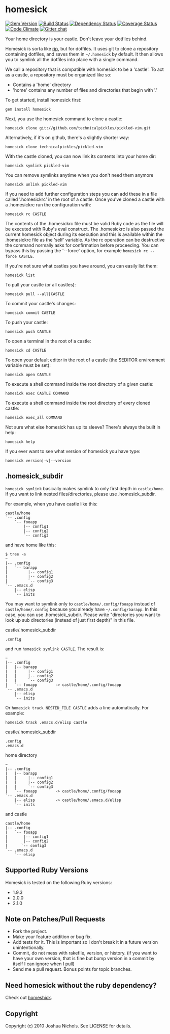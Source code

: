 # homesick

[![Gem Version](https://badge.fury.io/rb/homesick.svg)](http://badge.fury.io/rb/homesick)
[![Build Status](https://travis-ci.org/technicalpickles/homesick.svg?branch=master)](https://travis-ci.org/technicalpickles/homesick)
[![Dependency Status](https://gemnasium.com/technicalpickles/homesick.svg)](https://gemnasium.com/technicalpickles/homesick)
[![Coverage Status](https://coveralls.io/repos/technicalpickles/homesick/badge.png)](https://coveralls.io/r/technicalpickles/homesick)
[![Code Climate](https://codeclimate.com/github/technicalpickles/homesick.svg)](https://codeclimate.com/github/technicalpickles/homesick)
[![Gitter chat](https://badges.gitter.im/technicalpickles/homesick.svg)](https://gitter.im/technicalpickles/homesick)

Your home directory is your castle. Don't leave your dotfiles behind.

Homesick is sorta like [rip](http://github.com/defunkt/rip), but for dotfiles. It uses git to clone a repository containing dotfiles, and saves them in `~/.homesick` by default. It then allows you to symlink all the dotfiles into place with a single command.

We call a repository that is compatible with homesick to be a 'castle'. To act as a castle, a repository must be organized like so:

* Contains a 'home' directory
* 'home' contains any number of files and directories that begin with '.'

To get started, install homesick first:

    gem install homesick

Next, you use the homesick command to clone a castle:

    homesick clone git://github.com/technicalpickles/pickled-vim.git

Alternatively, if it's on github, there's a slightly shorter way:

    homesick clone technicalpickles/pickled-vim

With the castle cloned, you can now link its contents into your home dir:

    homesick symlink pickled-vim

You can remove symlinks anytime when you don't need them anymore

    homesick unlink pickled-vim

If you need to add further configuration steps you can add these in a file called '.homesickrc' in the root of a castle. Once you've cloned a castle with a .homesickrc run the configuration with:

    homesick rc CASTLE

The contents of the .homesickrc file must be valid Ruby code as the file will be executed with Ruby's eval construct. The .homesickrc is also passed the current homesick object during its execution and this is available within the .homesickrc file as the 'self' variable. As the rc operation can be destructive the command normally asks for confirmation before proceeding. You can bypass this by passing the '--force' option, for example `homesick rc --force CASTLE`.

If you're not sure what castles you have around, you can easily list them:

    homesick list

To pull your castle (or all castles):

    homesick pull --all|CASTLE

To commit your castle's changes:

    homesick commit CASTLE

To push your castle:

    homesick push CASTLE

To open a terminal in the root of a castle:

    homesick cd CASTLE

To open your default editor in the root of a castle (the $EDITOR environment variable must be set):

    homesick open CASTLE

To execute a shell command inside the root directory of a given castle:

    homesick exec CASTLE COMMAND

To execute a shell command inside the root directory of every cloned castle:

    homesick exec_all COMMAND

Not sure what else homesick has up its sleeve? There's always the built in help:

    homesick help

If you ever want to see what version of homesick you have type:

    homesick version|-v|--version

## .homesick_subdir

`homesick symlink` basically makes symlink to only first depth in `castle/home`. If you want to link nested files/directories, please use .homesick_subdir.

For example, when you have castle like this:

    castle/home
    `-- .config
        `-- fooapp
            |-- config1
            |-- config2
            `-- config3

and have home like this:

    $ tree -a
    ~
    |-- .config
    |   `-- barapp
    |         |-- config1
    |         |-- config2
    |         `-- config3
    `-- .emacs.d
        |-- elisp
        `-- inits

You may want to symlink only to `castle/home/.config/fooapp` instead of `castle/home/.config` because you already have `~/.config/barapp`. In this case, you can use .homesick_subdir. Please write "directories you want to look up sub directories (instead of just first depth)" in this file.

castle/.homesick_subdir

    .config

and run `homesick symlink CASTLE`. The result is:

    ~
    |-- .config
    |   |-- barapp
    |   |     |-- config1
    |   |     |-- config2
    |   |     `-- config3
    |   `-- fooapp        -> castle/home/.config/fooapp
    `-- .emacs.d
        |-- elisp
        `-- inits

Or `homesick track NESTED_FILE CASTLE` adds a line automatically. For example:

    homesick track .emacs.d/elisp castle

castle/.homesick_subdir

    .config
	.emacs.d

home directory

    ~
    |-- .config
    |   |-- barapp
    |   |     |-- config1
    |   |     |-- config2
    |   |     `-- config3
    |   `-- fooapp        -> castle/home/.config/fooapp
    `-- .emacs.d
        |-- elisp         -> castle/home/.emacs.d/elisp
        `-- inits

and castle

    castle/home
    |-- .config
    |   `-- fooapp
    |       |-- config1
    |       |-- config2
    |      `-- config3
    `-- .emacs.d
        `-- elisp

## Supported Ruby Versions

Homesick is tested on the following Ruby versions:

* 1.9.3
* 2.0.0
* 2.1.0

## Note on Patches/Pull Requests
 
* Fork the project.
* Make your feature addition or bug fix.
* Add tests for it. This is important so I don't break it in a future version unintentionally.
* Commit, do not mess with rakefile, version, or history.  (if you want to have your own version, that is fine but bump version in a commit by itself I can ignore when I pull)
* Send me a pull request. Bonus points for topic branches.

## Need homesick without the ruby dependency?

Check out [homeshick](https://github.com/andsens/homeshick).

## Copyright

Copyright (c) 2010 Joshua Nichols. See LICENSE for details.
